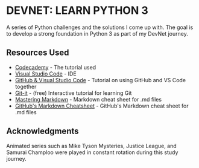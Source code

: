 # DEVNET: LEARN PYTHON 3

A series of Python challenges and the solutions I come up with. The goal is to develop a strong foundation in Python 3 as part of my DevNet journey.

## Resources Used

* [Codecademy](https://www.codecademy.com/learn/learn-python-3) - The tutorial used
* [Visual Studio Code](https://code.visualstudio.com/) - IDE
* [GitHub & Visual Studio Code](https://vscode.github.com/) - Tutorial on using GitHub and VS Code together
* [Git-it](https://github.com/jlord/git-it-electron) - (free) Interactive tutorial for learning Git
* [Mastering Markdown](https://guides.github.com/features/mastering-markdown/) - Markdown cheat sheet for .md files
* [GitHub's Markdown Cheatsheet](https://github.com/adam-p/markdown-here/wiki/Markdown-Cheatsheet) - GitHub's Markdown cheat sheet for .md files

## Acknowledgments

Animated series such as Mike Tyson Mysteries, Justice League, and Samurai Champloo were played in constant rotation during this study journey.
